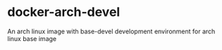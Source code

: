 # docker-arch-devel
An arch linux image with base-devel
development environment for arch linux base image
